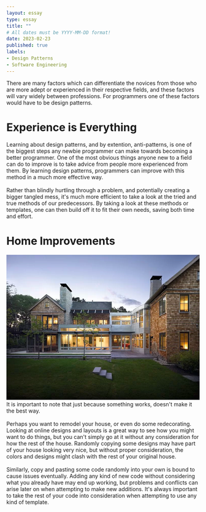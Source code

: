 ```yaml
---
layout: essay
type: essay
title: ""
# All dates must be YYYY-MM-DD format!
date: 2023-02-23
published: true
labels:
- Design Patterns 
- Software Engineering
---
```


There are many factors which can differentiate the novices from those who are more adept or experienced in their respective fields, and these factors will vary widely between professions. For programmers one of these factors would have to be design patterns.
# Experience is Everything
Learning about design patterns, and by extention, anti-patterns, is one of the biggest steps any newbie programmer can make towards becoming a better programmer. One of the most obvious things anyone new to a field can do to improve is to take advice from people more experienced from them. By learning design patterns, programmers can improve with this method in a much more effective way. <br>
<br>
Rather than blindly hurtling through a problem, and potentially creating a bigger tangled mess, it's much more efficient to take a look at the tried and true methods of our predecessors. By taking a look at these methods or templates, one can then build off it to fit their own needs, saving both time and effort. <br>
# Home Improvements
<img src="../img/home.png" class="rounded float">
It is important to note that just because something works, doesn't make it the best way. <br>
<br>
Perhaps you want to remodel your house, or even do some redecorating. Looking at online designs and layouts is a great way to see how you might want to do things, but you can't simply go at it without any consideration for how the rest of the house. Randomly copying some designs may have part of your house looking very nice, but without proper consideration, the colors and designs might clash with the rest of your original house. <br>
<br>
Similarly, copy and pasting some code randomly into your own is bound to cause issues eventually. Adding any kind of new code without considering what you already have may end up working, but problems and conflicts can arise later on when attempting to make new additions. It's always important to take the rest of your code into consideration when attempting to use any kind of template.
